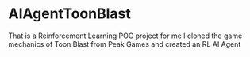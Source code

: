 # AIAgentToonBlast
That is a Reinforcement Learning POC project for me I cloned the game mechanics of Toon Blast from Peak Games and created an RL AI Agent 
